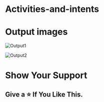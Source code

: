 # Activities-and-intents
<h1>Output images</h1>


![Output1](https://user-images.githubusercontent.com/96619363/168271466-fa838b08-9614-430f-b757-8cbfdc2f0c58.jpg)

![Output2](https://user-images.githubusercontent.com/96619363/168271640-097e6713-98e2-4546-83a5-6bd47ae2ba1e.jpg)

<h1>Show Your Support</h1>
<h2>Give a ⭐ If You Like This.</h2>

